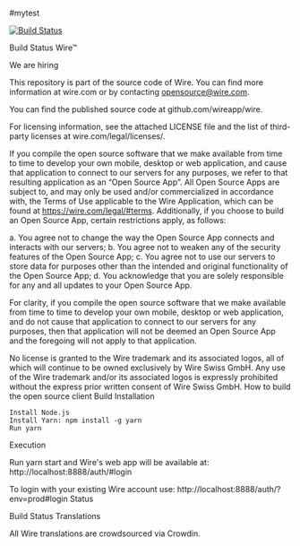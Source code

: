 


#mytest

[![Build Status](https://travis-ci.org/robisys/wire-webapp.svg?branch=dev)](https://travis-ci.org/robisys/wire-webapp)


Build Status
Wire™

We are hiring

This repository is part of the source code of Wire. You can find more information at wire.com or by contacting opensource@wire.com.

You can find the published source code at github.com/wireapp/wire.

For licensing information, see the attached LICENSE file and the list of third-party licenses at wire.com/legal/licenses/.

If you compile the open source software that we make available from time to time to develop your own mobile, desktop or web application, and cause that application to connect to our servers for any purposes, we refer to that resulting application as an “Open Source App”. All Open Source Apps are subject to, and may only be used and/or commercialized in accordance with, the Terms of Use applicable to the Wire Application, which can be found at https://wire.com/legal/#terms. Additionally, if you choose to build an Open Source App, certain restrictions apply, as follows:

a. You agree not to change the way the Open Source App connects and interacts with our servers; b. You agree not to weaken any of the security features of the Open Source App; c. You agree not to use our servers to store data for purposes other than the intended and original functionality of the Open Source App; d. You acknowledge that you are solely responsible for any and all updates to your Open Source App.

For clarity, if you compile the open source software that we make available from time to time to develop your own mobile, desktop or web application, and do not cause that application to connect to our servers for any purposes, then that application will not be deemed an Open Source App and the foregoing will not apply to that application.

No license is granted to the Wire trademark and its associated logos, all of which will continue to be owned exclusively by Wire Swiss GmbH. Any use of the Wire trademark and/or its associated logos is expressly prohibited without the express prior written consent of Wire Swiss GmbH.
How to build the open source client
Build
Installation

    Install Node.js
    Install Yarn: npm install -g yarn
    Run yarn

Execution

Run yarn start and Wire's web app will be available at: http://localhost:8888/auth/#login

To login with your existing Wire account use: http://localhost:8888/auth/?env=prod#login
Status

Build Status
Translations

All Wire translations are crowdsourced via Crowdin.
